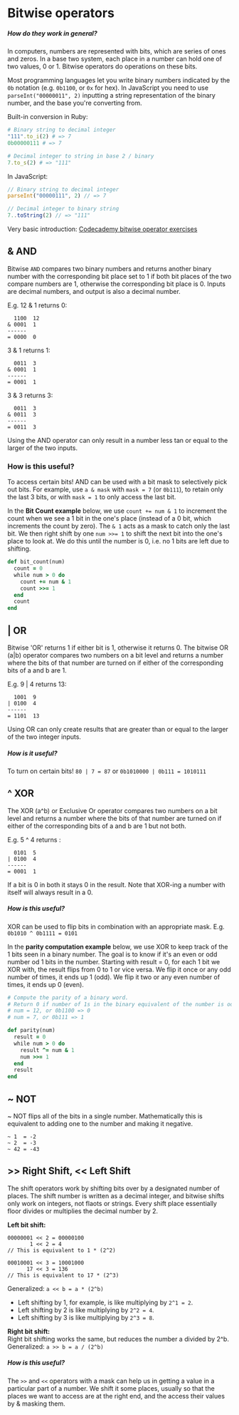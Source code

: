 # Bitwise operators
##### How do they work in general?
In computers, numbers are represented with bits, which are series of ones and zeros. In a base two system, each place in a number can hold one of two values, 0 or 1. Bitwise operators do operations on these bits.

Most programming languages let you write binary numbers indicated by the `0b` notation (e.g. `0b1100`, or `0x` for hex). In JavaScript you need to use `parseInt("00000011", 2)` inputting a string representation of the binary number, and the base you're converting from.

Built-in conversion in Ruby:
```ruby
# Binary string to decimal integer
"111".to_i(2) # => 7
0b00000111 # => 7

# Decimal integer to string in base 2 / binary
7.to_s(2) # => "111"
```
In JavaScript:
```JavaScript
// Binary string to decimal integer
parseInt("00000111", 2) // => 7

// Decimal integer to binary string
7..toString(2) // => "111"
```

Very basic introduction: [Codecademy bitwise operator exercises](https://www.codecademy.com/courses/introduction-to-bitwise-operators)

## & AND
Bitwise `AND` compares two binary numbers and returns another binary number with the corresponding bit place set to 1 if both bit places of the two compare numbers are 1, otherwise the corresponding bit place is 0. Inputs are decimal numbers, and output is also a decimal number.

E.g. 12 & 1 returns 0:
```
  1100  12
& 0001  1
------
= 0000  0
```

3 & 1 returns 1:  
```
  0011  3
& 0001  1
------
= 0001  1
```

3 & 3 returns 3:  
```
  0011  3
& 0011  3
------
= 0011  3
```

Using the AND operator can only result in a number less tan or equal to the larger of the two inputs.

### How is this useful?
To access certain bits! AND can be used with a bit mask to selectively pick out bits. For example, use `a & mask` with `mask = 7` (or `0b111`), to retain only the last 3 bits, or with `mask = 1` to only access the last bit.

In the **Bit Count example** below, we use `count += num & 1` to increment the count when we see a 1 bit in the one's place (instead of a 0 bit, which increments the count by zero). The `& 1` acts as a mask to catch only the last bit. We then right shift by one `num >>= 1` to shift the next bit into the one's place to look at. We do this until the number is 0, i.e. no 1 bits are left due to shifting.

```ruby
def bit_count(num)
  count = 0
  while num > 0 do
    count += num & 1
    count >>= 1
  end
  count
end
```

## | OR
Bitwise 'OR' returns 1 if either bit is 1, otherwise it returns 0.
The bitwise OR (a|b) operator compares two numbers on a bit level and returns a number where the bits of that number are turned on if either of the corresponding bits of a and b are 1.

E.g. 9 | 4 returns 13:  
```
  1001  9
| 0100  4
------
= 1101  13
```

Using OR can only create results that are greater than or equal to the larger of the two integer inputs.

##### How is it useful?
To turn on certain bits!
`80 | 7 = 87` or `0b1010000 | 0b111 = 1010111`

## ^ XOR
The XOR (a^b) or Exclusive Or operator compares two numbers on a bit level and returns a number where the bits of that number are turned on if either of the corresponding bits of a and b are 1 but not both.

E.g. 5 ^ 4 returns :  
```
  0101  5
| 0100  4
------
= 0001  1
```

If a bit is 0 in both it stays 0 in the result. Note that XOR-ing a number with itself will always result in a 0.

##### How is this useful?
XOR can be used to flip bits in combination with an appropriate mask. E.g. `0b1010 ^ 0b1111 = 0101`

In the **parity computation example** below, we use XOR to keep track of the 1 bits seen in a binary number. The goal is to know if it's an even or odd number od 1 bits in the number. Starting with result = 0, for each 1 bit we XOR with, the result flips from 0 to 1 or vice versa. We flip it once or any odd number of times, it ends up 1 (odd). We flip it two or any even number of times, it ends up 0 (even).

```ruby
# Compute the parity of a binary word.
# Return 0 if number of 1s in the binary equivalent of the number is odd, returns 0 if they're even
# num = 12, or 0b1100 => 0
# num = 7, or 0b111 => 1

def parity(num)
  result = 0
  while num > 0 do
    result ^= num & 1
    num >>= 1
  end
  result
end
```

## ~ NOT
~ NOT flips all of the bits in a single number. Mathematically this is equivalent to adding one to the number and making it negative.

```
~ 1  = -2
~ 2  = -3
~ 42 = -43
```

## >> Right Shift, << Left Shift
The shift operators work by shifting bits over by a designated number of places. The shift number is written as a decimal integer, and bitwise shifts only work on integers, not flaots or strings. Every shift place essentially floor divides or multiplies the decimal number by 2.

**Left bit shift:**
```
00000001 << 2 = 00000100
       1 << 2 = 4
// This is equivalent to 1 * (2^2)
```

```
00010001 << 3 = 10001000  
      17 << 3 = 136  
// This is equivalent to 17 * (2^3)
```

Generalized: `a << b = a * (2^b)`  
- Left shifting by 1, for example, is like multiplying by `2^1 = 2`.  
- Left shifting by 2 is like multiplying by `2^2 = 4`.  
- Left shifting by 3 is like multiplying by `2^3 = 8`.

**Right bit shift:**  
Right bit shifting works the same, but reduces the number a divided by 2^b.
Generalized: `a >> b = a / (2^b)`

##### How is this useful?
The `>>` and `<<` operators with a mask can help us in getting a value in a particular part of a number. We shift it some places, usually so that the places we want to access are at the right end, and the access their values by & masking them.
